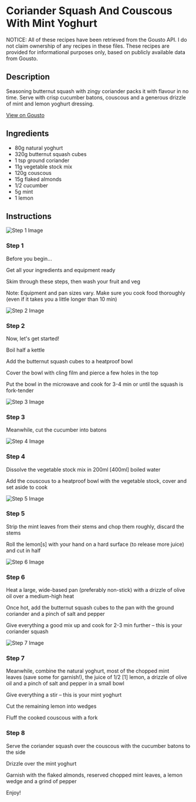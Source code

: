 # Coriander Squash And Couscous With Mint Yoghurt

NOTICE: All of these recipes have been retrieved from the Gousto API. I do not claim ownership of any recipes in these files. These recipes are provided for informational purposes only, based on publicly available data from Gousto.

## Description

Seasoning butternut squash with zingy coriander packs it with flavour in no time. Serve with crisp cucumber batons, couscous and a generous drizzle of mint and lemon yoghurt dressing.

[View on Gousto](https://www.gousto.co.uk/recipes/cookbook/coriander-squash-couscous-with-mint-yoghurt)

## Ingredients

- 80g natural yoghurt
- 320g butternut squash cubes
- 1 tsp ground coriander
- 11g vegetable stock mix
- 120g couscous
- 15g flaked almonds
- 1/2 cucumber
- 5g mint
- 1 lemon

## Instructions

![Step 1 Image](https://production-media.gousto.co.uk/cms/recipe-step-image/Admin-10mm-Step-1-1649168233190-x200.jpg)

### Step 1

Before you begin...

Get all your ingredients and equipment ready

Skim through these steps, then wash your fruit and veg

Note: Equipment and pan sizes vary. Make sure you cook food thoroughly (even if it takes you a little longer than 10 min)

![Step 2 Image](https://production-media.gousto.co.uk/cms/recipe-step-image/Step-2-1649168284098-x200.jpg)

### Step 2

Now, let's get started!

Boil half a kettle

Add the butternut squash cubes to a heatproof bowl

Cover the bowl with cling film and pierce a few holes in the top

Put the bowl in the microwave and cook for 3-4 min or until the squash is fork-tender

![Step 3 Image](https://production-media.gousto.co.uk/cms/recipe-step-image/Step-3-1649168291527-x200.jpg)

### Step 3

Meanwhile, cut the cucumber into batons

![Step 4 Image](https://production-media.gousto.co.uk/cms/recipe-step-image/Step-4-1649168302288-x200.jpg)

### Step 4

Dissolve the vegetable stock mix in 200ml<span class="text-danger"> [400ml] </span>boiled water

Add the couscous to a heatproof bowl with the vegetable stock, cover and set aside to cook

![Step 5 Image](https://production-media.gousto.co.uk/cms/recipe-step-image/Step-5-1649168308740-x200.jpg)

### Step 5

Strip the mint leaves from their stems and chop them roughly, discard the stems

Roll the lemon<span class="text-danger">[s]</span> with your hand on a hard surface (to release more juice) and cut in half

![Step 6 Image](https://production-media.gousto.co.uk/cms/recipe-step-image/Step-6-1649168333927-x200.jpg)

### Step 6

Heat a large, wide-based pan (preferably non-stick) with a drizzle of olive oil over a medium-high heat

Once hot, add the butternut squash cubes to the pan with the ground coriander and a pinch of salt and pepper

Give everything a good mix up and cook for 2-3 min further – this is your coriander squash

![Step 7 Image](https://production-media.gousto.co.uk/cms/recipe-step-image/Step-7-1649168344162-x200.jpg)

### Step 7

Meanwhile, combine the natural yoghurt, most of the chopped mint leaves (save some for garnish!), the juice of 1/2<span class="text-danger"> [1] </span>lemon, a drizzle of olive oil and a pinch of salt and pepper in a small bowl

Give everything a stir – this is your mint yoghurt

Cut the remaining lemon into wedges

Fluff the cooked couscous with a fork

### Step 8

Serve the coriander squash over the couscous with the cucumber batons to the side

Drizzle over the mint yoghurt

Garnish with the flaked almonds, reserved chopped mint leaves, a lemon wedge and a grind of pepper

Enjoy!

